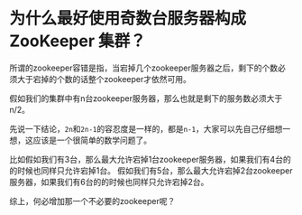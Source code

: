 # **为什么最好使用奇数台服务器构成 ZooKeeper 集群？**

所谓的zookeeper容错是指，当宕掉几个zookeeper服务器之后，剩下的个数必须大于宕掉的个数的话整个zookeeper才依然可用。

假如我们的集群中有n台zookeeper服务器，那么也就是剩下的服务数必须大于n/2。

先说一下结论，`2n`和`2n-1`的容忍度是一样的，都是`n-1`，大家可以先自己仔细想一想，这应该是一个很简单的数学问题了。 

比如假如我们有3台，那么最大允许宕掉1台zookeeper服务器，如果我们有4台的的时候也同样只允许宕掉1台。 假如我们有5台，那么最大允许宕掉2台zookeeper服务器，如果我们有6台的的时候也同样只允许宕掉2台。

综上，何必增加那一个不必要的zookeeper呢？

